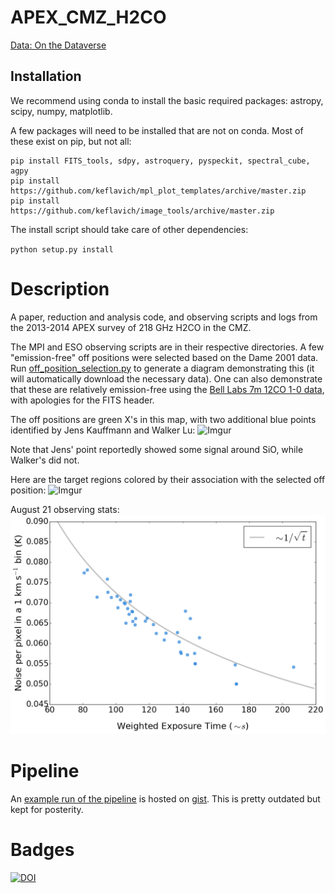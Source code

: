 APEX_CMZ_H2CO
=============

[Data: On the Dataverse](http://thedata.harvard.edu/dvn/dv/APEX-CMZ-1mm/faces/study/StudyPage.xhtml?globalId=doi:10.7910/DVN/27601&versionNumber=1)

Installation
------------

We recommend using conda to install the basic required packages: astropy,
scipy, numpy, matplotlib.

A few packages will need to be installed that are not on conda.  Most of these exist on pip, but not all:

```
pip install FITS_tools, sdpy, astroquery, pyspeckit, spectral_cube, agpy
pip install https://github.com/keflavich/mpl_plot_templates/archive/master.zip
pip install https://github.com/keflavich/image_tools/archive/master.zip
```

The install script should take care of other
dependencies:

`python setup.py install`

Description
===========

A paper, reduction and analysis code, and observing scripts and logs from the
2013-2014 APEX survey of 218 GHz H2CO in the CMZ.

The MPI and ESO observing scripts are in their respective directories.  A few
"emission-free" off positions were selected based on the Dame 2001 data.
Run [off_position_selection.py](off_position_selection.py) to generate a diagram
demonstrating this (it will automatically download the necessary data).  One
can also demonstrate that these are relatively emission-free using the [Bell
Labs 7m 12CO 1-0 data](http://files.figshare.com/1216354/GC_12CO_LVcube.fits),
with apologies for the FITS header.

The off positions are green X's in this map, with two additional blue points
identified by Jens Kauffmann and Walker Lu:
![Imgur](http://i.imgur.com/Oh1HI1v.png)

Note that Jens' point reportedly showed some signal around SiO, while Walker's
did not.

Here are the target regions colored by their association with the selected off
position:
![Imgur](http://i.imgur.com/LzAC4KJ.png)

August 21 observing stats:
![stats image](observing/observing_stats.png)

Pipeline
========

An [example run of the pipeline](https://rawgit.com/keflavich/63b33d71a109e294bc4c/raw/835dec4970db738b2fb68e9070084c4180dd1053/ExampleAPEXMappingReduction.html)
is hosted on [gist](https://gist.github.com/keflavich/63b33d71a109e294bc4c).
This is pretty outdated but kept for posterity.


Badges
======
[![DOI](https://zenodo.org/badge/3821/keflavich/APEX_CMZ_H2CO.png)](http://dx.doi.org/10.5281/zenodo.12585)

